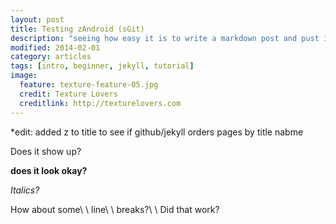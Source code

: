 ```yaml
---
layout: post
title: Testing zAndroid (sGit)
description: "seeing how easy it is to write a markdown post and pust it with sgit on android."
modified: 2014-02-01
category: articles
tags: [intro, beginner, jekyll, tutorial]
image:
  feature: texture-feature-05.jpg
  credit: Texture Lovers
  creditlink: http://texturelovers.com
---
```


*edit: added z to title to see if github/jekyll orders pages by title nabme

Does it show up?

**does it look okay?**

*Italics?*

How about some\\
\\
line\\
\\
breaks?\\
\\
Did that work?
